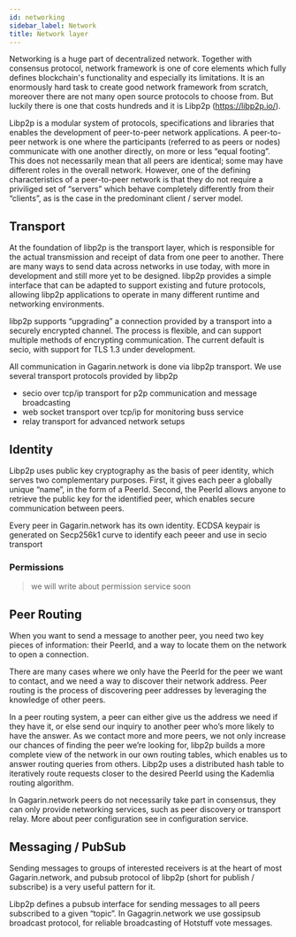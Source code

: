 ```yaml
---
id: networking
sidebar_label: Network
title: Network layer
---
```


Networking is a huge part of decentralized network. Together with consensus protocol, network framework is one of core elements which fully defines blockchain's functionality and especially its limitations.
It is an enormously hard task to create good network framework from scratch, moreover there are not many open source protocols to choose from. But luckily there is one that costs hundreds and it is Libp2p (https://libp2p.io/).

Libp2p is a modular system of protocols, specifications and libraries that enables the development of peer-to-peer network applications.
A peer-to-peer network is one where the participants (referred to as peers or nodes) communicate with one another directly, on more or less “equal footing”. This does not necessarily mean that all peers are identical; some may have different roles in the overall network. However, one of the defining characteristics of a peer-to-peer network is that they do not require a priviliged set of “servers” which behave completely differently from their “clients”, as is the case in the predominant client / server model.


## Transport
At the foundation of libp2p is the transport layer, which is responsible for the actual transmission and receipt of data from one peer to another. There are many ways to send data across networks in use today, with more in development and still more yet to be designed. 
libp2p provides a simple interface that can be adapted to support existing and future protocols, allowing libp2p applications to operate in many different runtime and networking environments.

libp2p supports “upgrading” a connection provided by a transport into a securely encrypted channel. The process is flexible, and can support multiple methods of encrypting communication. The current default is secio, with support for TLS 1.3 under development.

All communication in Gagarin.network is done via libp2p transport. We use several transport protocols provided by libp2p
 - secio over tcp/ip transport for p2p communication and message broadcasting
 - web socket transport over tcp/ip for monitoring buss service
 - relay transport for advanced network setups 

## Identity
Libp2p uses public key cryptography as the basis of peer identity, which serves two complementary purposes. First, it gives each peer a globally unique “name”, in the form of a PeerId. Second, the PeerId allows anyone to retrieve the public key for the identified peer, which enables secure communication between peers.

Every peer in Gagarin.network has its own identity. ECDSA keypair is generated on Secp256k1 curve to identify each peeer and use in secio transport 

### Permissions
>we will write about permission service soon

## Peer Routing
When you want to send a message to another peer, you need two key pieces of information: their PeerId, and a way to locate them on the network to open a connection.

There are many cases where we only have the PeerId for the peer we want to contact, and we need a way to discover their network address. Peer routing is the process of discovering peer addresses by leveraging the knowledge of other peers.

In a peer routing system, a peer can either give us the address we need if they have it, or else send our inquiry to another peer who’s more likely to have the answer. As we contact more and more peers, we not only increase our chances of finding the peer we’re looking for, libp2p builds a more complete view of the network in our own routing tables, which enables us to answer routing queries from others.
Libp2p uses a distributed hash table to iteratively route requests closer to the desired PeerId using the Kademlia routing algorithm.

In Gagarin.network peers do not necessarily take part in consensus, they can only provide networking services, such as peer discovery or transport relay. More about peer configuration see in configuration service.

## Messaging / PubSub
Sending messages to groups of interested receivers is at the heart of most Gagarin.network, and pubsub protocol of libp2p (short for publish / subscribe) is a very useful pattern for it.

Libp2p defines a pubsub interface for sending messages to all peers subscribed to a given “topic”. In Gagagrin.network we use gossipsub broadcast protocol, for reliable broadcasting of Hotstuff vote messages.
